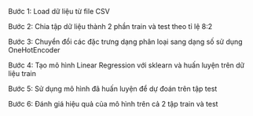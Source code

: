 Bước 1: Load dữ liệu từ file CSV

Bước 2: Chia tập dữ liệu thành 2 phần train và test theo tỉ lệ 8:2

Bước 3: Chuyển đổi các đặc trưng dạng phân loại sang dạng số sử dụng OneHotEncoder

Bước 4: Tạo mô hình Linear Regression với sklearn và huấn luyện trên dữ liệu train

Bước 5: Sử dụng mô hình đã huấn luyện để dự đoán trên tập test

Bước 6: Đánh giá hiệu quả của mô hình trên cả 2 tập train và test